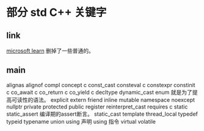 # 部分 std C++ 关键字
## link
[microsoft learn](https://learn.microsoft.com/zh-cn/cpp/cpp/keywords-cpp?view=msvc-170)
删掉了一些普通的。
## main

alignas
alignof
compl
concept c
const_cast
consteval c
constexpr
constinit c
co_await c
co_return c
co_yield c
decltype
dynamic_cast
enum
    就是为了提高可读性的语法。
explicit
extern
friend
inline
mutable
namespace
noexcept
nullptr
private
protected
public
register reinterpret_cast
requires c
static
static_assert
    编译期的assert断言。
static_cast
template
thread_local
typedef
typeid
typename
union
using 声明
using 指令
virtual
volatile
